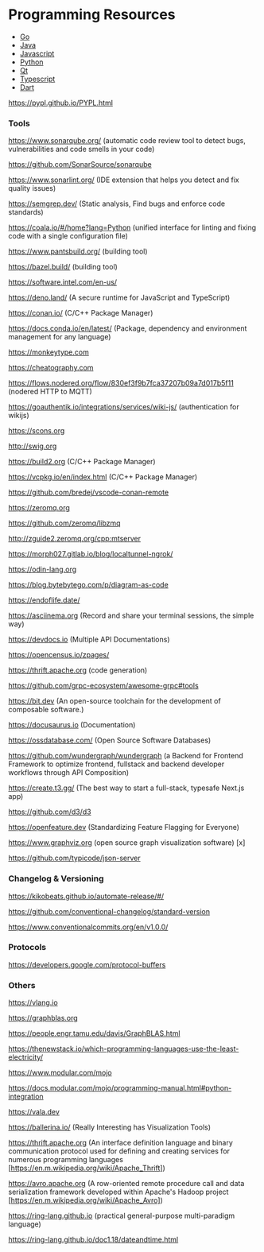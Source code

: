 # Programming Resources

* [Go](./Go/)
* [Java](./Java/)
* [Javascript](./Javascript/)
* [Python](./Python/)
* [Qt](./Qt/)
* [Typescript](./Typescript/)
* [Dart](./DART.md)

https://pypl.github.io/PYPL.html

### Tools

https://www.sonarqube.org/ (automatic code review tool to detect bugs, vulnerabilities and code smells in your code)

https://github.com/SonarSource/sonarqube

https://www.sonarlint.org/ (IDE extension that helps you detect and fix quality issues)

https://semgrep.dev/ (Static analysis, Find bugs and enforce code standards)

https://coala.io/#/home?lang=Python (unified interface for linting and fixing code with a single configuration file)

https://www.pantsbuild.org/ (building tool)

https://bazel.build/ (building tool)

https://software.intel.com/en-us/

https://deno.land/ (A secure runtime for JavaScript and TypeScript)

https://conan.io/ (C/C++ Package Manager)

https://docs.conda.io/en/latest/ (Package, dependency and environment management for any language)

https://monkeytype.com

https://cheatography.com

https://flows.nodered.org/flow/830ef3f9b7fca37207b09a7d017b5f11 (nodered HTTP to MQTT)

https://goauthentik.io/integrations/services/wiki-js/ (authentication for wikijs)

https://scons.org

http://swig.org

https://build2.org (C/C++ Package Manager)

https://vcpkg.io/en/index.html (C/C++ Package Manager)

https://github.com/bredej/vscode-conan-remote

https://zeromq.org

https://github.com/zeromq/libzmq

http://zguide2.zeromq.org/cpp:mtserver

https://morph027.gitlab.io/blog/localtunnel-ngrok/

https://odin-lang.org

https://blog.bytebytego.com/p/diagram-as-code

https://endoflife.date/

https://asciinema.org (Record and share your terminal sessions, the simple way)

https://devdocs.io (Multiple API Documentations)

https://opencensus.io/zpages/

https://thrift.apache.org (code generation)

https://github.com/grpc-ecosystem/awesome-grpc#tools

https://bit.dev (An open-source toolchain for the development of composable software.)

https://docusaurus.io (Documentation)

https://ossdatabase.com/ (Open Source Software Databases)

https://github.com/wundergraph/wundergraph (a Backend for Frontend Framework to optimize frontend, fullstack and backend developer workflows through API Composition)

https://create.t3.gg/ (The best way to start a full-stack, typesafe Next.js app)

https://github.com/d3/d3

https://openfeature.dev (Standardizing Feature Flagging for Everyone)

https://www.graphviz.org (open source graph visualization software) [x]

https://github.com/typicode/json-server

### Changelog & Versioning

https://kikobeats.github.io/automate-release/#/

https://github.com/conventional-changelog/standard-version

https://www.conventionalcommits.org/en/v1.0.0/

### Protocols

https://developers.google.com/protocol-buffers

### Others

https://vlang.io

https://graphblas.org

https://people.engr.tamu.edu/davis/GraphBLAS.html

https://thenewstack.io/which-programming-languages-use-the-least-electricity/

https://www.modular.com/mojo

https://docs.modular.com/mojo/programming-manual.html#python-integration

https://vala.dev

https://ballerina.io/ (Really Interesting has Visualization Tools)

https://thrift.apache.org (An interface definition language and binary communication protocol used for defining and creating services for numerous programming languages [https://en.m.wikipedia.org/wiki/Apache_Thrift])

https://avro.apache.org (A row-oriented remote procedure call and data serialization framework developed within Apache's Hadoop project [https://en.m.wikipedia.org/wiki/Apache_Avro])

https://ring-lang.github.io (practical general-purpose multi-paradigm language)

https://ring-lang.github.io/doc1.18/dateandtime.html
